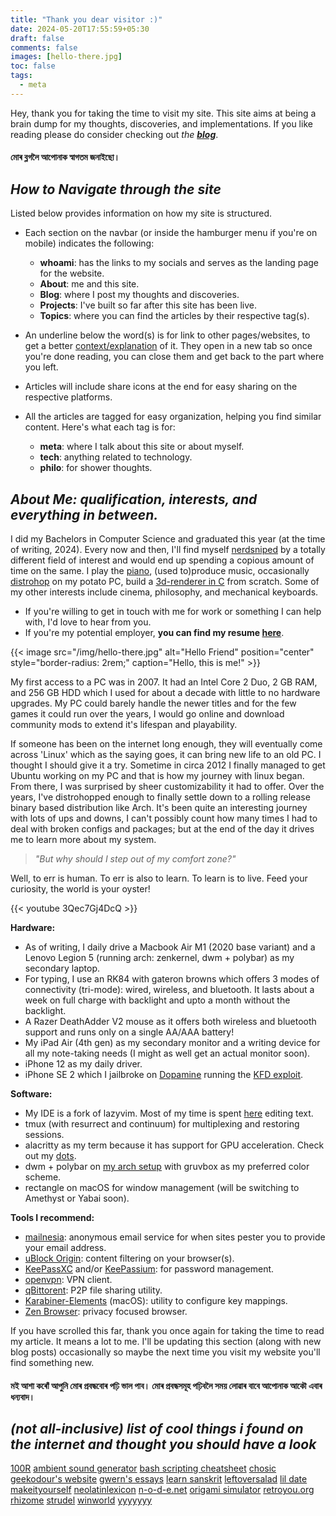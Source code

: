 ```yaml
---
title: "Thank you dear visitor :)"
date: 2024-05-20T17:55:59+05:30
draft: false
comments: false
images: [hello-there.jpg]
toc: false
tags:
  - meta
---
```


Hey, thank you for taking the time to visit my site. This site aims at being a brain dump for my thoughts, discoveries, and implementations. If you like reading please do consider checking out _the **[blog](/posts)**_.

#### মোৰ ব্লগলৈ আপোনাক স্বাগতম জনাইছো।

## **_How to Navigate through the site_**

Listed below provides information on how my site is structured.

- Each section on the navbar (or inside the hamburger menu if you're on mobile) indicates the following:

  - **whoami**: has the links to my socials and serves as the landing page for the website.
  - **About**: me and this site.
  - **Blog**: where I post my thoughts and discoveries.
  - **Projects**: I've built so far after this site has been live.
  - **Topics**: where you can find the articles by their respective tag(s).

- An underline below the word(s) is for link to other pages/websites, to get a better [context/explanation](https://www.merriam-webster.com/dictionary/circumlocution) of it. They open in a new tab so once you're done reading, you can close them and get back to the part where you left.
- Articles will include share icons at the end for easy sharing on the respective platforms.
- All the articles are tagged for easy organization, helping you find similar content. Here's what each tag is for:

  - **meta**: where I talk about this site or about myself.
  - **tech**: anything related to technology.
  - **philo**: for shower thoughts.

## _About Me: qualification, interests, and everything in between._

I did my Bachelors in Computer Science and graduated this year (at the time of writing, 2024). Every now and then, I'll find myself [nerdsniped](https://xkcd.com/356/) by a totally different field of interest and would end up spending a copious amount of time on the same. I play the [piano](https://www.youtube.com/watch?v=NKn39Cnd3nU), (used to)produce music, occasionally [distrohop](https://en.wiktionary.org/wiki/distro-hopping) on my potato PC, build a [3d-renderer in C](https://github.com/abhinavborah/crayte) from scratch. Some of my other interests include cinema, philosophy, and mechanical keyboards.

- If you're willing to get in touch with me for work or something I can help with, I'd love to hear from you.
- If you're my potential employer, **you can find my resume [here](/files/Abhinav_Borah_Resume.pdf)**.

{{< image src="/img/hello-there.jpg" alt="Hello Friend" position="center" style="border-radius: 2rem;" caption="Hello, this is me!" >}}

My first access to a PC was in 2007. It had an Intel Core 2 Duo, 2 GB RAM, and 256 GB HDD which I used for about a decade with little to no hardware upgrades. My PC could barely handle the newer titles and for the few games it could run over the years, I would go online and download community mods to extend it's lifespan and playability.

If someone has been on the internet long enough, they will eventually come across 'Linux' which as the saying goes, it can bring new life to an old PC. I thought I should give it a try. Sometime in circa 2012 I finally managed to get Ubuntu working on my PC and that is how my journey with linux began. From there, I was surprised by sheer customizability it had to offer. Over the years, I've distrohopped enough to finally settle down to a rolling release binary based distribution like Arch. It's been quite an interesting journey with lots of ups and downs, I can't possibly count how many times I had to deal with broken configs and packages; but at the end of the day it drives me to learn more about my system.

> _"But why should I step out of my comfort zone?"_

Well, to err is human. To err is also to learn. To learn is to live. Feed your curiosity, the world is your oyster!

{{< youtube 3Qec7Gj4DcQ >}}

**Hardware:**

- As of writing, I daily drive a Macbook Air M1 (2020 base variant) and a Lenovo Legion 5 (running arch: zenkernel, dwm + polybar) as my secondary laptop.
- For typing, I use an RK84 with gateron browns which offers 3 modes of connectivity (tri-mode): wired, wireless, and bluetooth. It lasts about a week on full charge with backlight and upto a month without the backlight.
- A Razer DeathAdder V2 mouse as it offers both wireless and bluetooth support and runs only on a single AA/AAA battery!
- My iPad Air (4th gen) as my secondary monitor and a writing device for all my note-taking needs (I might as well get an actual monitor soon).
- iPhone 12 as my daily driver.
- iPhone SE 2 which I jailbroke on [Dopamine](https://github.com/opa334/Dopamine) running the [KFD exploit](https://github.com/felix-pb/kfd).

**Software:**

- My IDE is a fork of lazyvim. Most of my time is spent [here](https://github.com/abhinavborah/nvim-starter) editing text.
- tmux (with resurrect and continuum) for multiplexing and restoring sessions.
- alacritty as my term because it has support for GPU acceleration. Check out my [dots](https://github.com/abhinavborah/dotfiles).
- dwm + polybar on [my arch setup](https://github.com/abhinavborah/bspwm-dotfiles) with gruvbox as my preferred color scheme.
- rectangle on macOS for window management (will be switching to Amethyst or Yabai soon).

**Tools I recommend:**

- [mailnesia](https://mailnesia.com/): anonymous email service for when sites pester you to provide your email address.
- [uBlock Origin](https://github.com/gorhill/uBlock): content filtering on your browser(s).
- [KeePassXC](https://keepassxc.org/) and/or [KeePassium](https://keepassium.com/): for password management.
- [openvpn](https://github.com/OpenVPN/openvpn): VPN client.
- [qBittorent](https://github.com/qbittorrent/qBittorrent): P2P file sharing utility.
- [Karabiner-Elements](https://github.com/pqrs-org/Karabiner-Elements) (macOS): utility to configure key mappings.
- [Zen Browser](https://github.com/zen-browser): privacy focused browser.

If you have scrolled this far, thank you once again for taking the time to read my article. It means a lot to me. I'll be updating this section (along with new blog posts) occasionally so maybe the next time you visit my website you'll find something new.

#### মই আশা কৰোঁ আপুনি মোৰ প্ৰবন্ধবোৰ পঢ়ি ভাল পাব। মোৰ প্ৰবন্ধসমূহ পঢ়িবলৈ সময় লোৱাৰ বাবে আপোনাক আকৌ এবাৰ ধন্যবাদ।

## _(not all-inclusive) list of cool things i found on the internet and thought you should have a look_

[100R](https://100r.co/site/home.html)
[ambient sound generator](https://yotamorimoto.github.io/asg/)
[bash scripting cheatsheet](https://devhints.io/bash)
[chosic](https://www.chosic.com/)
[geekodour's website](https://geekodour.org/)
[gwern's essays](https://gwern.net/)
[learn sanskrit](https://learnsanskrit.org/)
[leftoversalad](https://leftoversalad.com/c/015_programmingpeople/)
[lil date](https://data.pcmusic.info/xcvvvx/)
[makeityourself](https://makeityourself.org/)
[neolatinlexicon](https://neolatinlexicon.org/)
[n-o-d-e.net](https://n-o-d-e.net/)
[origami simulator](https://origamisimulator.org/)
[retroyou.org](https://www.retroyou.org/)
[rhizome](https://artbase.rhizome.org/wiki/Main_Page)
[strudel](https://strudel.cc/)
[winworld](https://winworldpc.com/home)
[yyyyyyy](https://www.yyyyyyy.info/)
